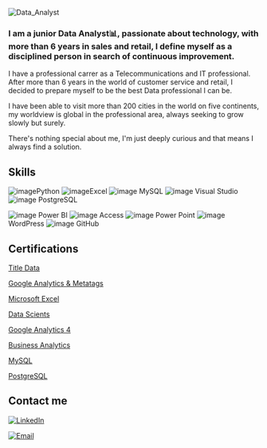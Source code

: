
![Data_Analyst](https://github.com/Israelhoyos/Israelhoyos/assets/124594343/18244438-fd5b-4a44-b824-6b05d3e2efa8)


### I am a junior Data Analyst📊, passionate about technology, with more than 6 years in sales and retail, I define myself as a disciplined person in search of continuous improvement.



I have a professional carrer as a Telecommunications and IT professional.
After more than 6 years in the world of customer service and retail, I decided to prepare myself to be the best Data professional I can be.

I have been able to visit more than 200 cities in the world on five continents, my worldview is global in the professional area, always seeking to grow slowly but surely.

There's nothing special about me, I'm just deeply curious and that means I always find a solution.




## Skills


![image](https://github.com/Israelhoyos/Israelhoyos/assets/124594343/04835ad6-68d6-4b6b-9ae2-16a76cfe13b0)Python                  ![image](https://github.com/Israelhoyos/Israelhoyos/assets/124594343/9036d157-c8d0-4b3e-bcfd-9003badcd07c)Excel                 ![image](https://github.com/Israelhoyos/Israelhoyos/assets/124594343/7ef20068-fb7c-4436-9fe3-4cbc91bb15b8) MySQL                 ![image](https://github.com/Israelhoyos/Israelhoyos/assets/124594343/f3014cef-7aea-4430-b646-66f4980276df)  Visual Studio               ![image](https://github.com/Israelhoyos/Israelhoyos/assets/124594343/b01fa717-329f-4aa2-9317-9bf206ade1af)  PostgreSQL


![image](https://github.com/Israelhoyos/Israelhoyos/assets/124594343/95e66086-7494-4334-ab45-aa6a2a6f65f4) Power BI                ![image](https://github.com/Israelhoyos/Israelhoyos/assets/124594343/bd2e6d4c-99f6-4f33-b1e5-e7d5a7feca9d)    Access              ![image](https://github.com/Israelhoyos/Israelhoyos/assets/124594343/9345f437-2a0c-4c10-ad46-3a8b192f5307) Power Point                  ![image](https://github.com/Israelhoyos/Israelhoyos/assets/124594343/0c3c3e71-2cd1-44be-9056-838ecb71805c) WordPress                  ![image](https://github.com/Israelhoyos/Israelhoyos/assets/124594343/b49a9ebd-7af7-44f4-b3e7-2fb52a672830) GitHub




## Certifications

[Title Data](DATA_TITULO.pdf)


[Google Analytics & Metatags](Google_Analytics_Diploma.pdf)


[Microsoft Excel](Excel_Specialist.pdf)


[Data Scients](Microsoft_LinkedIn.pdf)


[Google Analytics 4](Analytics_Advance.pdf)


[Business Analytics](Business_Analyst.pdf)


[MySQL](MySQL_avanzado.pdf)


[PostgreSQL](PostgreSQL.pdf)





## Contact me



[![LinkedIn](https://img.shields.io/badge/LinkedIn-Israel_Hoyos-0077B5?style=for-the-badge&logo=linkedin&logoColor=white&labelColor=101010)](https://www.linkedin.com/in/israel-hoyos-300621250)


[![Email](https://img.shields.io/badge/Email-israelhoyos777@gmail.com-44a3f1?style=for-the-badge&logo=gmail&logoColor=white&labelColor=101010)](https://www.israelhoyos777@gmail.com)




<!---
Israelhoyos/Israelhoyos is a ✨ special ✨ repository because its `README.md` (this file) appears on your GitHub profile.
You can click the Preview link to take a look at your changes.
--->

